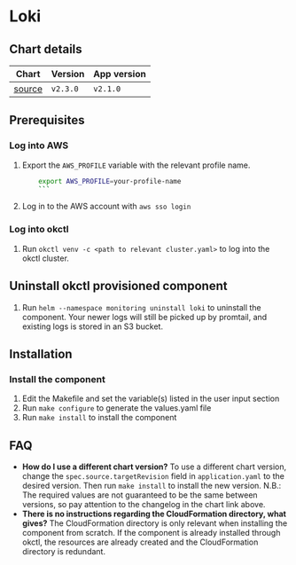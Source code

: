 # Loki

## Chart details

| Chart                                                                                | Version  | App version |
| ----------------------------------------------------------------------------------   | -------- | ----------- |
| [source](https://artifacthub.io/packages/helm/grafana/loki/2.3.0)                    | `v2.3.0` | `v2.1.0`   |

## Prerequisites

### Log into AWS

1. Export the `AWS_PROFILE` variable with the relevant profile name.
    ```bash
		export AWS_PROFILE=your-profile-name
		```
2. Log in to the AWS account with `aws sso login`

### Log into okctl
 
1. Run `okctl venv -c <path to relevant cluster.yaml>` to log into the okctl cluster.

## Uninstall okctl provisioned component

1. Run `helm --namespace monitoring uninstall loki` to uninstall the component. Your newer logs will still be picked up by
    promtail, and existing logs is stored in an S3 bucket.

## Installation

### Install the component

1. Edit the Makefile and set the variable(s) listed in the user input section
2. Run `make configure` to generate the values.yaml file
3. Run `make install` to install the component

## FAQ

- **How do I use a different chart version?** To use a different chart version, change the `spec.source.targetRevision` field
    in `application.yaml` to the desired version. Then run `make install` to install the new version. N.B.: The required
		values are not guaranteed to be the same between versions, so pay attention to the changelog in the chart link above.
- **There is no instructions regarding the CloudFormation directory, what gives?** The CloudFormation directory is only 
    relevant when installing the component from scratch. If the component is already installed through okctl, the resources
		are already created and the CloudFormation directory is redundant.
